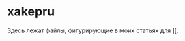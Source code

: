 xakepru
==========

Здесь лежат файлы, фигурирующие в моих статьях для [\]\[](https://xakep.ru/author/snovvcrash/).
